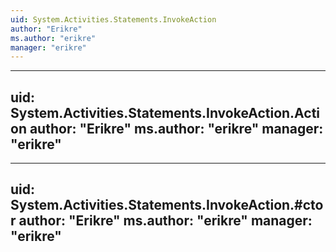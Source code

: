 ```yaml
---
uid: System.Activities.Statements.InvokeAction
author: "Erikre"
ms.author: "erikre"
manager: "erikre"
---
```


---
uid: System.Activities.Statements.InvokeAction.Action
author: "Erikre"
ms.author: "erikre"
manager: "erikre"
---

---
uid: System.Activities.Statements.InvokeAction.#ctor
author: "Erikre"
ms.author: "erikre"
manager: "erikre"
---
